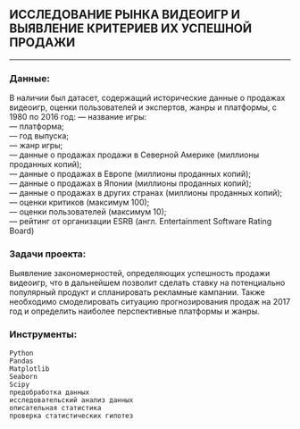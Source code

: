 
## ИССЛЕДОВАНИЕ РЫНКА ВИДЕОИГР И ВЫЯВЛЕНИЕ КРИТЕРИЕВ ИХ УСПЕШНОЙ ПРОДАЖИ

---

### Данные:
В наличии был датасет, содержащий исторические данные о продажах видеоигр, оценки пользователей и экспертов, жанры и платформы, с 1980 по 2016 год:
    — название игры:  
    — платформа;  
    — год выпуска;  
    — жанр игры;  
    — данные о продажах продажи в Северной Америке (миллионы проданных копий);  
    — данные о продажах в Европе (миллионы проданных копий);  
    — данные о продажах в Японии (миллионы проданных копий);  
    — данные о продажах в других странах (миллионы проданных копий);  
    — оценки критиков (максимум 100);  
    — оценки пользователей (максимум 10);  
    — рейтинг от организации ESRB (англ. Entertainment Software Rating Board)

### Задачи проекта:

Выявление закономерностей, определяющих успешность продажи видеоигр, что в дальнейшем позволит сделать ставку на потенциально популярный продукт и спланировать рекламные кампании.
Также необходимо смоделировать ситуацию прогнозирования продаж на 2017 год и определить наиболее перспективные платформы и жанры.

### Инструменты:

    Python
    Pandas
    Matplotlib
    Seaborn
    Scipy
    предобработка данных
    исследовательский анализ данных
    описательная статистика
    проверка статистических гипотез
